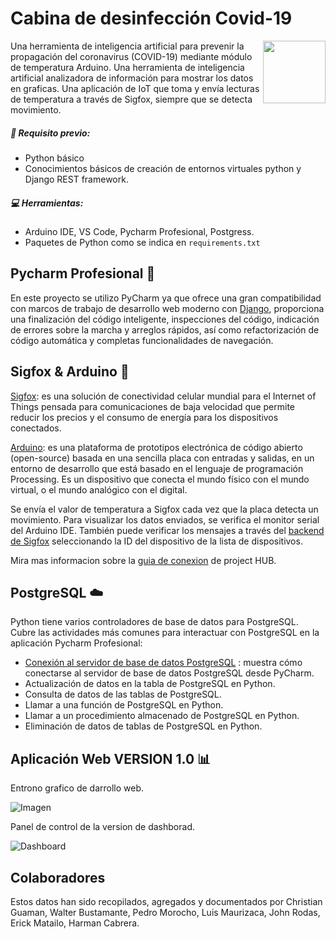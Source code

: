 Cabina  de desinfección Covid-19
===============

<img align="right" height="100" src="https://www.blogger.com/blog/post/edit/preview/1875843554869976527/4284482251924557753"/>


Una herramienta de inteligencia artificial para prevenir la propagación 
del coronavirus (COVID-19) mediante módulo de temperatura Arduino. Una 
herramienta de inteligencia artificial analizadora de información para 
mostrar los datos en graficas. Una aplicación de IoT que toma y envía 
lecturas de temperatura a través de Sigfox, siempre que se detecta movimiento.

##### :pencil: Requisito previo:

* Python básico
* Conocimientos básicos de creación de entornos virtuales python y Django 
REST framework.

##### :computer: Herramientas:

* Arduino IDE, VS Code, Pycharm  Profesional, Postgress.
* Paquetes de Python como se indica en `requirements.txt`

## Pycharm Profesional :snake:

En este proyecto se utilizo PyCharm ya que ofrece una gran compatibilidad con marcos de trabajo de desarrollo web moderno 
con [Django](https://www.jetbrains.com/help/pycharm/django-support7.html#django-support "soporte de Django en PyCharm"), 
proporciona una finalización del código inteligente, inspecciones del código, indicación 
de errores sobre la marcha y arreglos rápidos, así como refactorización de código automática
y completas funcionalidades de navegación.

## Sigfox & Arduino :satellite:

[Sigfox](https://www.sigfox.com/en "Sigfox Web"): es una solución de conectividad celular mundial para el Internet of 
Things pensada para comunicaciones de baja velocidad que permite reducir los
precios y el consumo de energía para los dispositivos conectados.

[Arduino](https://www.ingmecafenix.com/electronica/arduino/): es una plataforma de prototipos electrónica de código abierto (open-source) basada en una sencilla placa con entradas y salidas, en un entorno de desarrollo que está basado en el lenguaje de programación Processing. Es un dispositivo que conecta el mundo físico con el mundo virtual, o el mundo analógico con el digital.

Se envía el valor de temperatura a Sigfox cada vez que la placa detecta un 
movimiento. Para visualizar los datos enviados, se verifica el monitor serial 
del Arduino IDE. También puede verificar los mensajes a través del [backend de 
Sigfox](https://www.aprendiendoarduino.com/2018/03/05/arduino-y-sigfox/ "Backend de Sigfox") seleccionando la ID del dispositivo de la lista de dispositivos.

Mira mas informacion sobre la [guia de conexion](https://create.arduino.cc/projecthub/55019/connect-your-thinxtra-xkit-using-sigfox-c8b2ba)
de project HUB.

## PostgreSQL :cloud:

Python tiene varios controladores de base de datos para PostgreSQL. Cubre las 
actividades más comunes para interactuar con PostgreSQL en la aplicación Pycharm Profesional:

* [Conexión al servidor de base de datos PostgreSQL](https://www.jetbrains.com/help/pycharm/connecting-to-a-database.html#connect-to-postgresql-database "conexión a la base de datos postgresql ") : muestra cómo conectarse al servidor de base de datos PostgreSQL desde PyCharm.
* Actualización de datos en la tabla de PostgreSQL en Python.
* Consulta de datos de las tablas de PostgreSQL.
* Llamar a una función de PostgreSQL en Python.
* Llamar a un procedimiento almacenado de PostgreSQL en Python.
* Eliminación de datos de tablas de PostgreSQL en Python.

## Aplicación Web VERSION 1.0 :bar_chart:

Entrono grafico de darrollo web.

![Imagen]( https://github.com/fionalayer/filetest/blob/main/web.gif "DEMO WEB")

Panel de control de la version de dashborad.

![Dashboard]( https://github.com/fionalayer/filetest/blob/main/dash.gif "DEMO WEB")

## Colaboradores

Estos datos han sido recopilados, agregados y documentados por Christian Guaman, 
Walter Bustamante, Pedro Morocho, Luis Maurizaca, John Rodas, Erick Matailo, Harman Cabrera.
